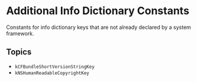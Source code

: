 # Additional Info Dictionary Constants

Constants for info dictionary keys that are not already declared by a system framework.


## Topics

- ``kCFBundleShortVersionStringKey``
- ``kNSHumanReadableCopyrightKey``
